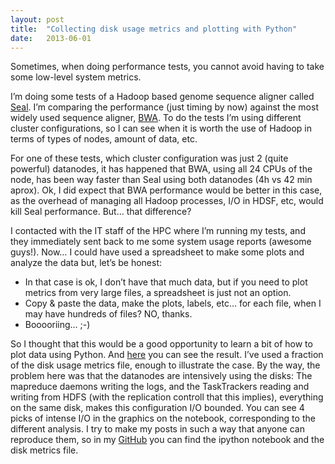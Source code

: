 ```yaml
---
layout: post
title:  "Collecting disk usage metrics and plotting with Python"
date:   2013-06-01
---
```


Sometimes, when doing performance tests, you cannot avoid having to take some low-level system metrics.

I’m doing some tests of a Hadoop based genome sequence aligner called [Seal][seal].
I’m comparing the performance (just timing by now) against the most widely used sequence aligner, [BWA][BWA].
To do the tests I’m using different cluster configurations, so I can see when it is worth the use of
Hadoop in terms of types of nodes, amount of data, etc.

For one of these tests, which cluster configuration was just 2 (quite powerful) datanodes,
it has happened that BWA, using all 24 CPUs of the node, has been way faster than Seal
using both datanodes (4h vs 42 min aprox). Ok, I did expect that BWA performance would
be better in this case, as the overhead of managing all Hadoop processes, I/O in HDSF, etc,
would kill Seal performance. But… that difference?

I contacted with the IT staff of the HPC where I’m running my tests, and they immediately
sent back to me some system usage reports (awesome guys!). Now… I could have used a
spreadsheet to make some plots and analyze the data but, let’s be honest:

* In that case is ok, I don’t have that much data, but if you need to plot metrics
from very large files, a spreadsheet is just not an option.
* Copy & paste the data, make the plots, labels, etc… for each file, when I may have hundreds of files? NO, thanks.
* Booooriing… ;-)

So I thought that this would be a good opportunity to learn a bit of how to plot data using Python.
And [here][notebook] you can see the result. I’ve used a fraction of the disk usage metrics file, enough to illustrate the case.
By the way, the problem here was that the datanodes are intensively using the disks:
The mapreduce daemons writing the logs, and the TaskTrackers reading and writing from HDFS
(with the replication controll that this implies), everything on the same disk, makes this configuration I/O bounded.
You can see 4 picks of intense I/O in the graphics on the notebook, corresponding to the different analysis.
I try to make my posts in such a way that anyone can reproduce them,
so in my [GitHub][GitHub] you can find the ipython notebook and the disk metrics file.

[seal]:     http://biodoop-seal.sourceforge.net/index.html
[BWA]:      http://bio-bwa.sourceforge.net
[notebook]:  http://nbviewer.ipython.org/github/guillermo-carrasco/guillermo-carrasco.github.com/blob/master/assets/codes/collecting-disk-usage-metrics-and-plotting-with-python/Collecting_metrics_of_disk_usage_with_SAR.ipynb
[GitHub]:   https://github.com/guillermo-carrasco/guillermo-carrasco.github.com/tree/master/assets/codes/collecting-disk-usage-metrics-and-plotting-with-python
